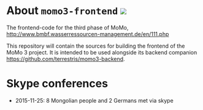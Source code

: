 # About `momo3-frontend` ![](https://travis-ci.org/terrestris/momo3-frontend.svg?branch=master)

The frontend-code for the third phase of MoMo, http://www.bmbf.wasserressourcen-management.de/en/111.php

This repository will contain the sources for building the frontend of the MoMo 3 project. It is intended to be
used alongside its backend companion https://github.com/terrestris/momo3-backend.

# Skype conferences

* 2015-11-25: 8 Mongolian people and 2 Germans met via skype

